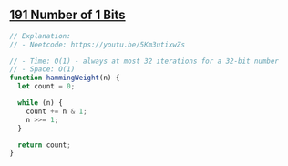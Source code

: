 ## [191 Number of 1 Bits](https://leetcode.com/problems/number-of-1-bits/description/)

<!-- notecardId: 1761835095115 -->

```js
// Explanation:
// - Neetcode: https://youtu.be/5Km3utixwZs

// - Time: O(1) - always at most 32 iterations for a 32-bit number
// - Space: O(1)
function hammingWeight(n) {
  let count = 0;

  while (n) {
    count += n & 1;
    n >>= 1;
  }

  return count;
}
```
